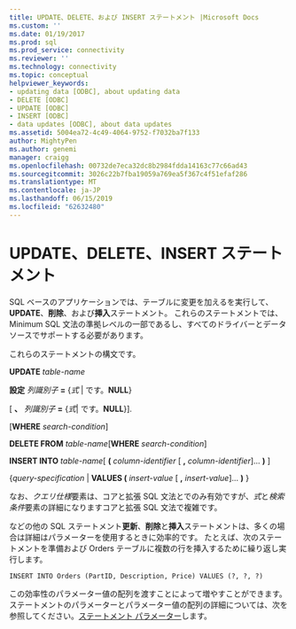 ```yaml
---
title: UPDATE、DELETE、および INSERT ステートメント |Microsoft Docs
ms.custom: ''
ms.date: 01/19/2017
ms.prod: sql
ms.prod_service: connectivity
ms.reviewer: ''
ms.technology: connectivity
ms.topic: conceptual
helpviewer_keywords:
- updating data [ODBC], about updating data
- DELETE [ODBC]
- UPDATE [ODBC]
- INSERT [ODBC]
- data updates [ODBC], about data updates
ms.assetid: 5004ea72-4c49-4064-9752-f7032ba7f133
author: MightyPen
ms.author: genemi
manager: craigg
ms.openlocfilehash: 00732de7eca32dc8b2984fdda14163c77c66ad43
ms.sourcegitcommit: 3026c22b7fba19059a769ea5f367c4f51efaf286
ms.translationtype: MT
ms.contentlocale: ja-JP
ms.lasthandoff: 06/15/2019
ms.locfileid: "62632480"
---
```

# <a name="update-delete-and-insert-statements"></a>UPDATE、DELETE、INSERT ステートメント
SQL ベースのアプリケーションでは、テーブルに変更を加えるを実行して、 **UPDATE**、**削除**、および**挿入**ステートメント。 これらのステートメントでは、Minimum SQL 文法の準拠レベルの一部であるし、すべてのドライバーとデータ ソースでサポートする必要があります。  
  
 これらのステートメントの構文です。  
  
 **UPDATE** _table-name_  
  
 **設定** _列識別子_  **=** {*式* &#124; です。**NULL**}  
  
 [ **、** _列識別子_ **=** {*式*&#124; です。**NULL**}].  
  
 [**WHERE** _search-condition_]  
  
 **DELETE FROM** _table-name_[**WHERE** _search-condition_]  
  
 **INSERT INTO** _table-name_[ **(** _column-identifier_ [ **,** _column-identifier_]... **)** ]  
  
 {*query-specification* &#124; **VALUES (** _insert-value_ [ **,** _insert-value_]... **)** }  
  
 なお、*クエリ仕様*要素は、コアと拡張 SQL 文法とでのみ有効ですが、*式*と*検索条件*要素の詳細になりますコアと拡張 SQL 文法で複雑です。  
  
 などの他の SQL ステートメント**更新**、**削除**と**挿入**ステートメントは、多くの場合は詳細はパラメーターを使用するときに効率的です。 たとえば、次のステートメントを準備および Orders テーブルに複数の行を挿入するために繰り返し実行します。  
  
```  
INSERT INTO Orders (PartID, Description, Price) VALUES (?, ?, ?)  
```  
  
 この効率性のパラメーター値の配列を渡すことによって増やすことができます。 ステートメントのパラメーターとパラメーター値の配列の詳細については、次を参照してください。[ステートメント パラメーター](../../../odbc/reference/develop-app/statement-parameters.md)します。
